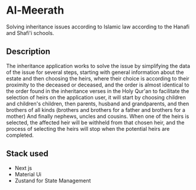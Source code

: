 # Al-Meerath

Solving inheritance issues according to Islamic law according to the Hanafi and Shafi'i schools.

## Description

The inheritance application works to solve the issue by simplifying the data of the issue for several steps, starting with general information about the estate and then choosing the heirs, where their choice is according to their proximity to the deceased or deceased, and the order is almost identical to the order found in the inheritance verses in the Holy Qur'an to facilitate the selection of heirs on the application user, it will start by choosing children and children's children, then parents, husband and grandparents, and then brothers of all kinds (brothers and brothers for a father and brothers for a mother) And finally nephews, uncles and cousins.
When one of the heirs is selected, the affected heir will be withheld from that chosen heir, and the process of selecting the heirs will stop when the potential heirs are completed.

## Stack used

- Next js
- Material Ui
- Zustand for State Management
